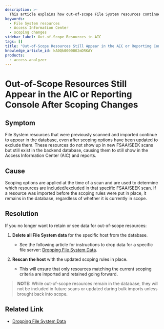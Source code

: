 ```yaml
---
description: >-
  This article explains how out-of-scope File System resources continue to appear in the Access Information Center (AIC) and reporting console after scoping changes, along with the steps to resolve this issue.
keywords:
  - File System resources
  - Access Information Center
  - scoping changes
sidebar_label: Out-of-Scope Resources in AIC
tags: []
title: "Out-of-Scope Resources Still Appear in the AIC or Reporting Console After Scoping Changes"
knowledge_article_id: kA0Qk0000002mDRKAY
products:
  - access-analyzer
---
```


# Out-of-Scope Resources Still Appear in the AIC or Reporting Console After Scoping Changes

## Symptom

File System resources that were previously scanned and imported continue to appear in the database, even after scoping options have been updated to exclude them. These resources do not show up in new FSAA/SEEK scans but still exist in the backend database, causing them to still show in the Access Information Center (AIC) and reports.

## Cause

Scoping options are applied at the time of a scan and are used to determine which resources are included/excluded in that specific FSAA/SEEK scan. If a resource was imported before the scoping rules were put in place, it remains in the database, regardless of whether it is currently in scope.

## Resolution

If you no longer want to retain or see data for out-of-scope resources:

1. **Delete all File System data** for the specific host from the database.
   - See the following article for instructions to drop data for a specific file server: [Dropping File System Data](/docs/kb/activitymonitor/dropping_file_system_data).

2. **Rescan the host** with the updated scoping rules in place.
   - This will ensure that only resources matching the current scoping criteria are imported and retained going forward.

> **NOTE:** While out-of-scope resources remain in the database, they will not be included in future scans or updated during bulk imports unless brought back into scope.

## Related Link

- [Dropping File System Data](/docs/kb/activitymonitor/dropping_file_system_data)